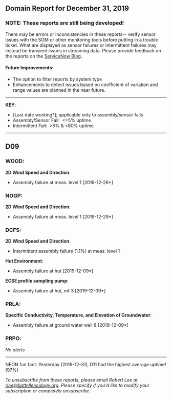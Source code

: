 ## Domain Report for December 31, 2019


### NOTE: These reports are still being developed!
There may be errors or inconsistencies in these reports-- verify sensor issues with the SOM or other monitoring tools before putting in a trouble ticket. What are displayed as sensor failures or intermittent failures may instead be transient issues in streaming data.
Please provide feedback on the reports on the [ServiceNow Blog](https://neon.service-now.com/community?id=community_blog&sys_id=9b4fbe8adbed734017ecf9041d9619be).

#### Future Improvements: 
 - The option to filter reports by system type 
 - Enhancements to detect issues based on coefficient of variation and range values are planned in the near future.

***

**KEY**:

 - [Last date working*]; applicable only to assembly/sensor fails
 - Assembly/Sensor Fail:&nbsp;&nbsp;<=5% uptime
 - Intermittent Fail:&nbsp;&nbsp;>5% & <80% uptime

***
## D09

### WOOD:

**2D Wind Speed and Direction**:
 - Assembly failure at meas. level 1 [2019-12-28*]

### NOGP:

**2D Wind Speed and Direction**:
 - Assembly failure at meas. level 1 [2019-12-29*]

### DCFS:

**2D Wind Speed and Direction**:
 - Intermittent assembly failure (1.1%) at meas. level 1

**Hut Environment**:
 - Assembly failure at hut [2019-12-09*]

**ECSE profile sampling pump**:
 - Assembly failure at hut, ml-3 [2019-12-09*]

### PRLA:

**Specific Conductivity, Temperature, and Elevation of Groundwater**:
 - Assembly failure at ground water well 8 [2019-12-09*]

### PRPO:

_No alerts_

***
NEON fun fact: Yesterday (2019-12-31), D11 had the highest average uptime! (97%)

_To unsubscribe from these reports, please email Robert Lee at rlee@battelleecology.org. Please specify if you'd like to modify your subscription or completely unsubscribe._
